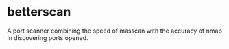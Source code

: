 # betterscan
A port scanner combining the speed of masscan with the accuracy of nmap in discovering ports opened.
